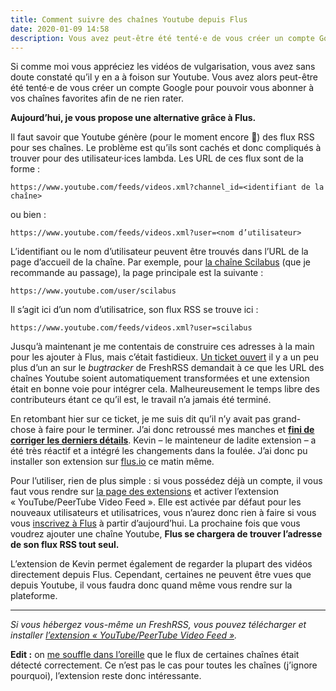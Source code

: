 ```yaml
---
title: Comment suivre des chaînes Youtube depuis Flus
date: 2020-01-09 14:58
description: Vous avez peut-être été tenté·e de vous créer un compte Google pour pouvoir vous abonner à vos chaînes favorites afin de ne rien rater. Aujourd’hui, je vous propose une alternative grâce à Flus.
---
```


Si comme moi vous appréciez les vidéos de vulgarisation, vous avez sans doute
constaté qu’il y en a à foison sur Youtube. Vous avez alors peut-être été
tenté·e de vous créer un compte Google pour pouvoir vous abonner à vos chaînes
favorites afin de ne rien rater.

**Aujourd’hui, je vous propose une alternative grâce à Flus.**

Il faut savoir que Youtube génère (pour le moment encore 🤞) des flux
<abbr>RSS</abbr> pour ses chaînes. Le problème est qu’ils sont cachés et donc
compliqués à trouver pour des utilisateur·ices lambda. Les <abbr>URL</abbr> de
ces flux sont de la forme :

```
https://www.youtube.com/feeds/videos.xml?channel_id=<identifiant de la chaîne>
```

ou bien :

```
https://www.youtube.com/feeds/videos.xml?user=<nom d’utilisateur>
```

L’identifiant ou le nom d’utilisateur peuvent être trouvés dans l’<abbr>URL</abbr>
de la page d’accueil de la chaîne. Par exemple, pour [la chaîne Scilabus](https://www.youtube.com/user/scilabus)
(que je recommande au passage), la page principale est la suivante :

```
https://www.youtube.com/user/scilabus
```

Il s’agit ici d’un nom d’utilisatrice, son flux <abbr>RSS</abbr> se trouve ici :

```
https://www.youtube.com/feeds/videos.xml?user=scilabus
```

Jusqu’à maintenant je me contentais de construire ces adresses à la main pour
les ajouter à Flus, mais c’était fastidieux. [Un ticket ouvert](https://github.com/FreshRSS/FreshRSS/issues/2172)
il y a un peu plus d’un an sur le _bugtracker_ de FreshRSS demandait à ce que
les <abbr>URL</abbr> des chaînes Youtube soient automatiquement transformées et
une extension était en bonne voie pour intégrer cela. Malheureusement le temps
libre des contributeurs étant ce qu’il est, le travail n’a jamais été terminé.

En retombant hier sur ce ticket, je me suis dit qu’il n’y avait pas grand-chose
à faire pour le terminer. J’ai donc retroussé mes manches et [**fini de
corriger les derniers détails**](https://github.com/kevinpapst/freshrss-youtube/pull/11).
Kevin – le mainteneur de ladite extension – a été très réactif et a intégré les
changements dans la foulée. J’ai donc pu installer son extension sur [flus.io](https://flus.io)
ce matin même.

Pour l’utiliser, rien de plus simple : si vous possédez déjà un compte, il vous
faut vous rendre sur [la page des extensions](https://flus.io/i/?c=extension)
et activer l’extension « YouTube/PeerTube Video Feed ». Elle est activée par
défaut pour les nouveaux utilisateurs et utilisatrices, vous n’aurez donc rien
à faire si vous vous [inscrivez à Flus](https://flus.io/i/?c=auth&a=register) à
partir d’aujourd’hui. La prochaine fois que vous voudrez ajouter une chaîne
Youtube, **Flus se chargera de trouver l’adresse de son flux <abbr>RSS</abbr>
tout seul.**

L’extension de Kevin permet également de regarder la plupart des vidéos
directement depuis Flus. Cependant, certaines ne peuvent être vues que depuis
Youtube, il vous faudra donc quand même vous rendre sur la plateforme.

---

_Si vous hébergez vous-même un FreshRSS, vous pouvez télécharger et installer
[l’extension « YouTube/PeerTube Video Feed »](https://github.com/kevinpapst/freshrss-youtube)._

**Edit :** on [me souffle dans l’oreille](https://github.com/FreshRSS/FreshRSS/issues/2172#issuecomment-572585498)
que le flux de certaines chaînes était détecté correctement. Ce n’est pas le
cas pour toutes les chaînes (j’ignore pourquoi), l’extension reste donc
intéressante.
